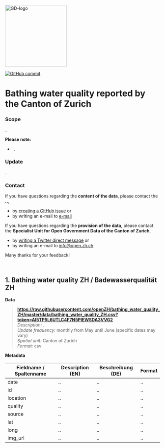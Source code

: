 
<img src="https://github.com/openZH/covid_19/blob/master/gd.png" alt="GD-logo" width="200"/>

[![GitHub commit](https://img.shields.io/github/last-commit/openZH/covid_19)](https://github.com/openZH/bathing_water_quality_ZH/commits/master)

# Bathing water quality reported by the Canton of Zurich

### Scope
..

__Please note:__ <br>
- ..

### Update
..

### Contact
If you have questions regarding the __content of the data__, please contact the __..__, <br>
- by [creating a GitHub issue](https://github.com/openZH/bathing_water_quality_ZH/issues) or <br>
- by writing an e-mail to [e-mail](mailto:..) <br>

If you have questions regarding the __provision of the data__, please contact the __Specialist Unit for Open Government Data of the Canton of Zurich__, <br>
- by [writing a Twitter direct message](https://twitter.com/OpenDataZH) or <br>
- by writing an e-mail to [info@open.zh.ch](mailto:info@open.zh.ch) <br>

Many thanks for your feedback!

<br>

## 1. Bathing water quality ZH / Badewasserqualität ZH

**Data** <br>

>**https://raw.githubusercontent.com/openZH/bathing_water_quality_ZH/master/data/bathing_water_quality_ZH.csv?token=AI5TP5L6UTLC4F7N5PIEWSDA3VVG2** <br>
>*Description:* .. <br>
>*Update frequency:* monthly from May until June (specific dates may vary) <br>
>*Spatial unit:* Canton of Zurich <br>
>*Format:* csv <br>

**Metadata**

| Fieldname / Spaltenname | Description (EN)             | Beschreibung (DE)             | Format     |
|-------------------------|------------------------------|-------------------------------|------------|
| date                    | ..                           | ..                            | ..         |
| id                      | ..                           | ..                            | ..         |
| location                | ..                           | ..                            | ..         |
| quality                 | ..                           | ..                            | ..         |
| source                  | ..                           | ..                            | ..         |
| lat                     | ..                           | ..                            | ..         |
| long                    | ..                           | ..                            | ..         |
| img_url                 | ..                           | ..                            | ..         |
